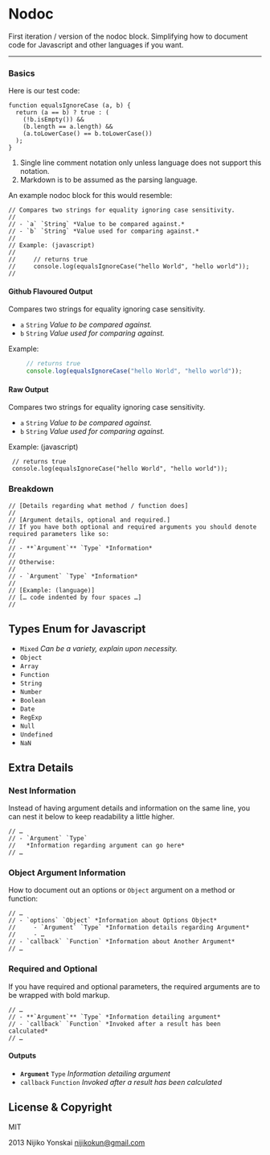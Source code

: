 # Nodoc

First iteration / version of the nodoc block. Simplifying how to document code for Javascript and other languages if you want.

***

### Basics

Here is our test code:

```
function equalsIgnoreCase (a, b) {
  return (a == b) ? true : (
    (!b.isEmpty()) && 
    (b.length == a.length) && 
    (a.toLowerCase() == b.toLowerCase())
  );
}
```

1. Single line comment notation only unless language does not support this notation.
2. Markdown is to be assumed as the parsing language.

An example nodoc block for this would resemble:

```
// Compares two strings for equality ignoring case sensitivity.
//
// - `a` `String` *Value to be compared against.*
// - `b` `String` *Value used for comparing against.*
//
// Example: (javascript)
//
//     // returns true
//     console.log(equalsIgnoreCase("hello World", "hello world"));
//
```

#### Github Flavoured Output

Compares two strings for equality ignoring case sensitivity.

- `a` `String` *Value to be compared against.*
- `b` `String` *Value used for comparing against.*

Example:

```javascript
     // returns true
     console.log(equalsIgnoreCase("hello World", "hello world"));
```

#### Raw Output

Compares two strings for equality ignoring case sensitivity.

- `a` `String` *Value to be compared against.*
- `b` `String` *Value used for comparing against.*

Example: (javascript)

     // returns true
     console.log(equalsIgnoreCase("hello World", "hello world"));
     
### Breakdown

```
// [Details regarding what method / function does]
//
// [Argument details, optional and required.]
// If you have both optional and required arguments you should denote required parameters like so:
//
// - **`Argument`** `Type` *Information*
//
// Otherwise:
// 
// - `Argument` `Type` *Information*
//
// [Example: (language)]
// [… code indented by four spaces …]
//
```


## Types Enum for Javascript

- `Mixed` *Can be a variety, explain upon necessity.*
- `Object`
- `Array`
- `Function`
- `String`
- `Number`
- `Boolean`
- `Date`
- `RegExp`
- `Null`
- `Undefined`
- `NaN`

## Extra Details

### Nest Information

Instead of having argument details and information on the same line, you can nest it below to keep readability a little higher.

```
// …
// - `Argument` `Type`
//   *Information regarding argument can go here*
// …
```

### Object Argument Information

How to document out an options or `Object` argument on a method or function:

```
// …
// - `options` `Object` *Information about Options Object*
//     - `Argument` `Type` *Information details regarding Argument*
//     - …
// - `callback` `Function` *Information about Another Argument*
// …
```

### Required and Optional

If you have required and optional parameters, the required arguments are to be wrapped with bold markup.

```
// … 
// - **`Argument`** `Type` *Information detailing argument*
// - `callback` `Function` *Invoked after a result has been calculated*
// … 
```

#### Outputs

- **`Argument`** `Type` *Information detailing argument*
- `callback` `Function` *Invoked after a result has been calculated*

## License & Copyright

MIT

2013 Nijiko Yonskai <nijikokun@gmail.com>

